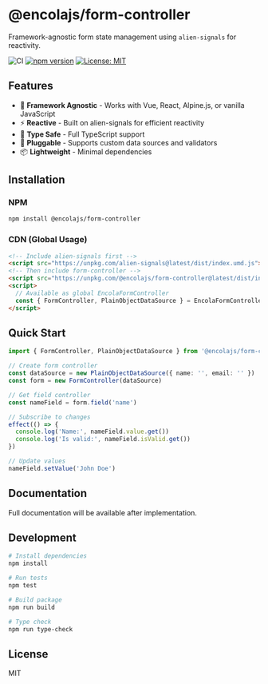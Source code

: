 # @encolajs/form-controller

Framework-agnostic form state management using `alien-signals` for reactivity.

![CI](https://github.com/encolajs/encolajs-form-controller/workflows/CI/badge.svg)
[![npm version](https://badge.fury.io/js/@encolajs%2Fform-controller.svg)](https://badge.fury.io/js/@encolajs%2Fvalidator)
[![License: MIT](https://img.shields.io/badge/License-MIT-blue.svg)](https://opensource.org/licenses/MIT)


## Features

- 🚀 **Framework Agnostic** - Works with Vue, React, Alpine.js, or vanilla JavaScript
- ⚡ **Reactive** - Built on alien-signals for efficient reactivity
- 🎯 **Type Safe** - Full TypeScript support
- 🧩 **Pluggable** - Supports custom data sources and validators
- 📦 **Lightweight** - Minimal dependencies

## Installation

### NPM
```bash
npm install @encolajs/form-controller
```

### CDN (Global Usage)
```html
<!-- Include alien-signals first -->
<script src="https://unpkg.com/alien-signals@latest/dist/index.umd.js"></script>
<!-- Then include form-controller -->
<script src="https://unpkg.com/@encolajs/form-controller@latest/dist/index.umd.js"></script>
<script>
  // Available as global EncolaFormController
  const { FormController, PlainObjectDataSource } = EncolaFormController
</script>
```

## Quick Start

```typescript
import { FormController, PlainObjectDataSource } from '@encolajs/form-controller'

// Create form controller
const dataSource = new PlainObjectDataSource({ name: '', email: '' })
const form = new FormController(dataSource)

// Get field controller
const nameField = form.field('name')

// Subscribe to changes
effect(() => {
  console.log('Name:', nameField.value.get())
  console.log('Is valid:', nameField.isValid.get())
})

// Update values
nameField.setValue('John Doe')
```

## Documentation

Full documentation will be available after implementation.

## Development

```bash
# Install dependencies
npm install

# Run tests
npm test

# Build package
npm run build

# Type check
npm run type-check
```

## License

MIT